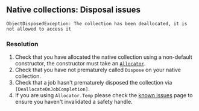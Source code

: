 ## Native collections: Disposal issues
```
ObjectDisposedException: The collection has been deallocated, it is not allowed to access it
```

### Resolution

1. Check that you have allocated the native collection using a non-default constructor, the constructor must take an [`Allocator`](https://docs.unity3d.com/ScriptReference/Unity.Collections.Allocator.html).
1. Check that you have not prematurely called `Dispose` on your native collection.
1. Check that a job hasn't prematurely disposed the collection via `[DeallocateOnJobCompletion]`.
1. If you are using `Allocator.Temp` please check the [known issues](https://docs.unity3d.com/Packages/com.unity.collections@latest/index.html?subfolder=/manual/issues.html) page to ensure you haven't invalidated a safety handle.